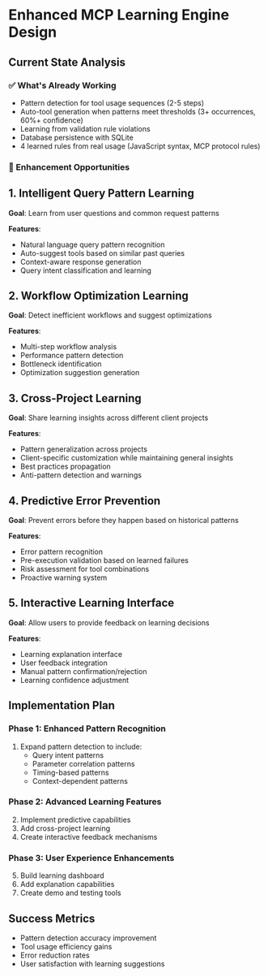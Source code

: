 # Enhanced MCP Learning Engine Design

## Current State Analysis

### ✅ What's Already Working
- Pattern detection for tool usage sequences (2-5 steps)
- Auto-tool generation when patterns meet thresholds (3+ occurrences, 60%+ confidence)
- Learning from validation rule violations
- Database persistence with SQLite
- 4 learned rules from real usage (JavaScript syntax, MCP protocol rules)

### 🎯 Enhancement Opportunities

## 1. Intelligent Query Pattern Learning
**Goal**: Learn from user questions and common request patterns

**Features**:
- Natural language query pattern recognition
- Auto-suggest tools based on similar past queries
- Context-aware response generation
- Query intent classification and learning

## 2. Workflow Optimization Learning
**Goal**: Detect inefficient workflows and suggest optimizations

**Features**:
- Multi-step workflow analysis
- Performance pattern detection
- Bottleneck identification
- Optimization suggestion generation

## 3. Cross-Project Learning
**Goal**: Share learning insights across different client projects

**Features**:
- Pattern generalization across projects
- Client-specific customization while maintaining general insights
- Best practices propagation
- Anti-pattern detection and warnings

## 4. Predictive Error Prevention
**Goal**: Prevent errors before they happen based on historical patterns

**Features**:
- Error pattern recognition
- Pre-execution validation based on learned failures
- Risk assessment for tool combinations
- Proactive warning system

## 5. Interactive Learning Interface
**Goal**: Allow users to provide feedback on learning decisions

**Features**:
- Learning explanation interface
- User feedback integration
- Manual pattern confirmation/rejection
- Learning confidence adjustment

## Implementation Plan

### Phase 1: Enhanced Pattern Recognition
1. Expand pattern detection to include:
   - Query intent patterns
   - Parameter correlation patterns
   - Timing-based patterns
   - Context-dependent patterns

### Phase 2: Advanced Learning Features
2. Implement predictive capabilities
3. Add cross-project learning
4. Create interactive feedback mechanisms

### Phase 3: User Experience Enhancements
5. Build learning dashboard
6. Add explanation capabilities
7. Create demo and testing tools

## Success Metrics
- Pattern detection accuracy improvement
- Tool usage efficiency gains
- Error reduction rates
- User satisfaction with learning suggestions